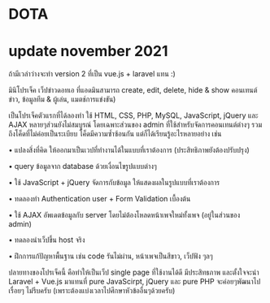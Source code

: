 # DOTA
 
# update november 2021
ถ้ามีเวล่าว่างจะทำ version 2 ที่เป็น vue.js + laravel แทน :)

มินิโปรเจ็ค เว็ปข่าวดอทเอ ที่แอดมินสามารถ create, edit, delete, hide & show คอนเทนต์ข่าว, ข้อมูลทีม & ผู้เล่น, แมตช์การแข่งขัน)

เป็นโปรเจ็คตัวแรกที่ได้ลองทำ ใช้ HTML, CSS, PHP, MySQL, JavaScript, jQuery และ AJAX 
หลายๆส่วนยังไม่สมบูรณ์ โดยเฉพาะส่วนของ admin ที่ใช้สำหรับจัดการคอนเทนต์ต่างๆ 
รวมถึงโค็ดที่ไม่ค่อยเป็นระเบียบ โค็ดมีความซ้ำซ้อนกัน แต่ก็ได้เรียนรู้อะไรหลายอย่าง เช่น


• แปลงสิ่งที่คิด ให้ออกมาเป็นเวปที่ทำงานได้ในแบบที่เราต้องการ (ประสิทธิภาพยังต้องปรับปรุง)

• query ข้อมูลจาก database ด้วยเงื่อนไขรูปแบบต่างๆ

• ใช้ JavaScript + jQuery จัดการกับข้อมูล ให้แสดงผลในรูปแบบที่เราต้องการ

• ทดลองทำ Authentication user + Form Validation เบื้องต้น

• ใช้ AJAX อัพเดตข้อมูลกับ server โดยไม่ต้องโหลดหน้าเพจใหม่ทั้งเพจ (อยู่ในส่วนของ admin)

• ทดลองนำเว็ปขึ้น host จริง

• ฝึกการแก้ปัญหาพื้นฐาน เช่น code รันไม่ผ่าน, หน้าเพจเป็นสีขาว, เว็ปฟัง ๆลๆ


ปลายทางของโปรเจ็คนี้ คือทำให้เป็นเว็ป single page ที่ใช้งานได้ดี มีประสิทธภาพ 
และตั้งใจจะนำ Laravel + Vue.js มาแทนที่ pure JavaScirpt, jQuery และ pure PHP 
จะค่อยๆพัฒนาไปเรื่อยๆ ไม่รีบครับ (เพราะต้องแบ่งเวลาไปศึกษาหัวข้ออื่นๆด้วยครับ)
